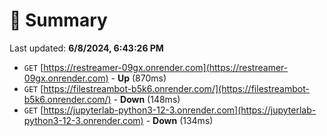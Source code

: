 # 📖 Summary
Last updated: **6/8/2024, 6:43:26 PM**

- `GET` [https://restreamer-09gx.onrender.com](https://restreamer-09gx.onrender.com) - **Up** (870ms)
- `GET` [https://filestreambot-b5k6.onrender.com/](https://filestreambot-b5k6.onrender.com/) - **Down** (148ms)
- `GET` [https://jupyterlab-python3-12-3.onrender.com](https://jupyterlab-python3-12-3.onrender.com) - **Down** (134ms)
